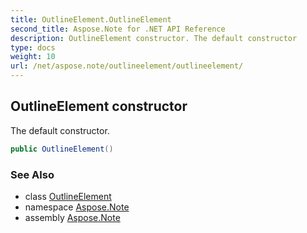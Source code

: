 ```yaml
---
title: OutlineElement.OutlineElement
second_title: Aspose.Note for .NET API Reference
description: OutlineElement constructor. The default constructor
type: docs
weight: 10
url: /net/aspose.note/outlineelement/outlineelement/
---
```

## OutlineElement constructor

The default constructor.

```csharp
public OutlineElement()
```

### See Also

* class [OutlineElement](../)
* namespace [Aspose.Note](../../outlineelement/)
* assembly [Aspose.Note](../../../)


